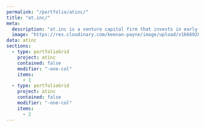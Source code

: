 ```yaml
---
permalink: "/portfolio/atinc/"
title: "at.inc/"
meta:
  description: "at.inc is a venture capital firm that invests in early-stage startups. They needed a new website to showcase their portfolio and provide a platform for their team to share their expertise."
  image: "https://res.cloudinary.com/keenan-payne/image/upload/v1666928996/portfolio/atinc/cover_hotv7m.png"
data: atinc
sections:
  - type: portfolioGrid
    project: atinc
    contained: false
    modifier: "-one-col"
    items:
      - 1
  - type: portfolioGrid
    project: atinc
    contained: false
    modifier: "-one-col"
    items:
      - 2
---
```

